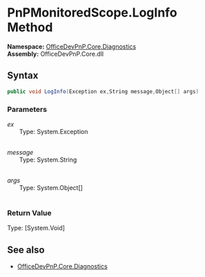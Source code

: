 # PnPMonitoredScope.LogInfo Method  
**Namespace:** [OfficeDevPnP.Core.Diagnostics](OfficeDevPnP.Core.Diagnostics.md)  
**Assembly:** OfficeDevPnP.Core.dll  
## Syntax
```C#
public void LogInfo(Exception ex,String message,Object[] args)
```
### Parameters
*ex*  
&emsp;&emsp;Type: System.Exception  
&emsp;&emsp;  
  
*message*  
&emsp;&emsp;Type: System.String  
&emsp;&emsp;  
  
*args*  
&emsp;&emsp;Type: System.Object[]  
&emsp;&emsp;  
  
### Return Value
Type: [System.Void]  

## See also
- [OfficeDevPnP.Core.Diagnostics](OfficeDevPnP.Core.Diagnostics.md)
